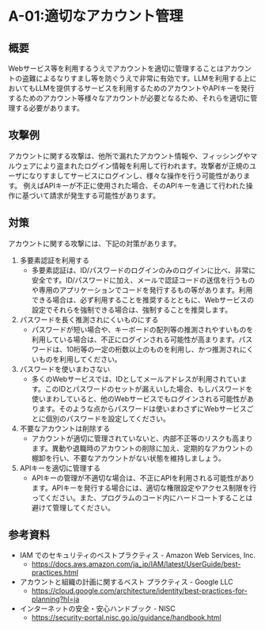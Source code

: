 # A-01:適切なアカウント管理
## 概要
Webサービス等を利用するうえでアカウントを適切に管理することはアカウントの盗難によるなりすまし等を防ぐうえで非常に有効です。LLMを利用する上においてもLLMを提供するサービスを利用するためのアカウントやAPIキーを発行するためのアカウント等様々なアカウントが必要となるため、それらを適切に管理する必要があります。

## 攻撃例
アカウントに関する攻撃は、他所で漏れたアカウント情報や、フィッシングやマルウェアにより盗まれたログイン情報を利用して行われます。攻撃者が正規のユーザになりすましてサービスにログインし、様々な操作を行う可能性があります。
例えばAPIキーが不正に使用された場合、そのAPIキーを通じて行われた操作に基づいて請求が発生する可能性があります。

## 対策
アカウントに関する攻撃には、下記の対策があります。
1. 多要素認証を利用する
   *  多要素認証は、ID/パスワードのログインのみのログインに比べ、非常に安全です。ID/パスワードに加え、メールで認証コードの送信を行うものや専用のアプリケーションでコードを発行するもの等があります。利用できる場合は、必ず利用することを推奨するとともに、Webサービスの設定でそれらを強制できる場合は、強制することを推奨します。
2. パスワードを長く推測されにくいものにする
   * パスワードが短い場合や、キーボードの配列等の推測されやすいものを利用している場合は、不正にログインされる可能性が高まります。パスワードは、10桁等の一定の桁数以上のものを利用し、かつ推測されにくいものを利用してください。  
3. パスワードを使いまわさない
   * 多くのWebサービスでは、IDとしてメールアドレスが利用されています。このIDとパスワードのセットが漏えいした場合、もしパスワードを使いまわしていると、他のWebサービスでもログインされる可能性があります。そのような点からパスワードは使いまわさずにWebサービスごとに個別のパスワードを設定してください。
4. 不要なアカウントは削除する
   * アカウントが適切に管理されていないと、内部不正等のリスクも高まります。異動や退職時のアカウントの削除に加え、定期的なアカウントの棚卸を行い、不要なアカウントがない状態を維持しましょう。
5. APIキーを適切に管理する 
   * APIキーの管理が不適切な場合は、不正にAPIを利用される可能性があります。APIキーを発行する場合には、適切な権限設定やアクセス制限を行ってください。また、プログラムのコード内にハードコートすることは避けて管理してください。  

## 参考資料
* IAM でのセキュリティのベストプラクティス - Amazon Web Services, Inc.
  * https://docs.aws.amazon.com/ja_jp/IAM/latest/UserGuide/best-practices.html
* アカウントと組織の計画に関するベスト プラクティス - Google LLC
  * https://cloud.google.com/architecture/identity/best-practices-for-planning?hl=ja
* インターネットの安全・安心ハンドブック - NISC
  * https://security-portal.nisc.go.jp/guidance/handbook.html  
